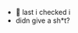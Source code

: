 - 👋 last i checked i
- didn give a sh*t?

<!---
miist1980/miist1980 is a ✨ special ✨ repository because its `README.md` (this file) appears on your GitHub profile.
You can click the Preview link to take a look at your changes.
--->
